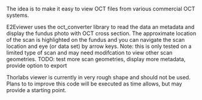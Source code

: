 The idea is to make it easy to view OCT files from various commercial OCT systems. 

E2Eviewer uses the oct_converter library to read the data an metadata and display 
the fundus photo with OCT cross section. The approximate location of the scan is highlighted 
on the fundus and you can navigate the scan location and eye (or data set) by arrow keys.
Note: this is only tested on a limited type of scan and may need modifcation to view other 
scan geometries. 
TODO: test more scan geometries, display more metadata, provide option to export 

Thorlabs viewer is currently in very rough shape and should not be used. Plans to to 
improve this code will be executed as time allows, but may provide a starting point.
